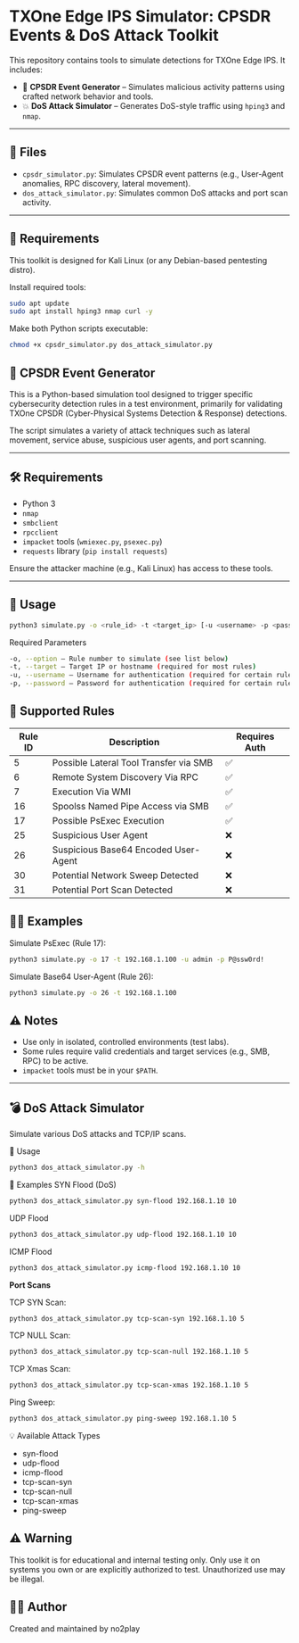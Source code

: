 # TXOne Edge IPS Simulator: CPSDR Events & DoS Attack Toolkit

This repository contains tools to simulate detections for TXOne Edge IPS. It includes:

- 🧠 **CPSDR Event Generator** – Simulates malicious activity patterns using crafted network behavior and tools.
- 💥 **DoS Attack Simulator** – Generates DoS-style traffic using `hping3` and `nmap`.

---

## 📂 Files

- `cpsdr_simulator.py`: Simulates CPSDR event patterns (e.g., User-Agent anomalies, RPC discovery, lateral movement).
- `dos_attack_simulator.py`: Simulates common DoS attacks and port scan activity.

---

## 🔧 Requirements

This toolkit is designed for Kali Linux (or any Debian-based pentesting distro).

Install required tools:

```bash
sudo apt update
sudo apt install hping3 nmap curl -y
```

Make both Python scripts executable:
```bash
chmod +x cpsdr_simulator.py dos_attack_simulator.py
```

## 🚨 CPSDR Event Generator

This is a Python-based simulation tool designed to trigger specific cybersecurity detection rules in a test environment, primarily for validating TXOne CPSDR (Cyber-Physical Systems Detection & Response) detections. 

The script simulates a variety of attack techniques such as lateral movement, service abuse, suspicious user agents, and port scanning.

---

## 🛠 Requirements

- Python 3
- `nmap`
- `smbclient`
- `rpcclient`
- `impacket` tools (`wmiexec.py`, `psexec.py`)
- `requests` library (`pip install requests`)

Ensure the attacker machine (e.g., Kali Linux) has access to these tools.

---

## 🚀 Usage

```bash
python3 simulate.py -o <rule_id> -t <target_ip> [-u <username> -p <password>]
```

Required Parameters
```bash
-o, --option — Rule number to simulate (see list below)
-t, --target — Target IP or hostname (required for most rules)
-u, --username — Username for authentication (required for certain rules)
-p, --password — Password for authentication (required for certain rules)
```

## 🧪 Supported Rules

| Rule ID | Description                                         | Requires Auth |
|---------|-----------------------------------------------------|---------------|
| 5       | Possible Lateral Tool Transfer via SMB             | ✅             |
| 6       | Remote System Discovery Via RPC                    | ✅             |
| 7       | Execution Via WMI                                  | ✅             |
| 16      | Spoolss Named Pipe Access via SMB                  | ✅             |
| 17      | Possible PsExec Execution                          | ✅             |
| 25      | Suspicious User Agent                              | ❌             |
| 26      | Suspicious Base64 Encoded User-Agent               | ❌             |
| 30      | Potential Network Sweep Detected                   | ❌             |
| 31      | Potential Port Scan Detected                       | ❌             |


## 🧑‍💻 Examples

Simulate PsExec (Rule 17):
```bash
python3 simulate.py -o 17 -t 192.168.1.100 -u admin -p P@ssw0rd!
```
Simulate Base64 User-Agent (Rule 26):
```bash
python3 simulate.py -o 26 -t 192.168.1.100
```

## ⚠️ Notes

- Use only in isolated, controlled environments (test labs).
- Some rules require valid credentials and target services (e.g., SMB, RPC) to be active.
- `impacket` tools must be in your `$PATH`.

---

## 💣 DoS Attack Simulator

Simulate various DoS attacks and TCP/IP scans.

📌 Usage
```bash
python3 dos_attack_simulator.py -h
```

🧪 Examples
SYN Flood (DoS)
```bash
python3 dos_attack_simulator.py syn-flood 192.168.1.10 10
```
UDP Flood
```bash
python3 dos_attack_simulator.py udp-flood 192.168.1.10 10
```
ICMP Flood
```bash
python3 dos_attack_simulator.py icmp-flood 192.168.1.10 10
```

**Port Scans**

TCP SYN Scan:
```bash
python3 dos_attack_simulator.py tcp-scan-syn 192.168.1.10 5
```
TCP NULL Scan:
```bash
python3 dos_attack_simulator.py tcp-scan-null 192.168.1.10 5
```
TCP Xmas Scan:
```bash
python3 dos_attack_simulator.py tcp-scan-xmas 192.168.1.10 5
```
Ping Sweep:
```bash
python3 dos_attack_simulator.py ping-sweep 192.168.1.10 5
```

💡 Available Attack Types
- syn-flood
- udp-flood
- icmp-flood
- tcp-scan-syn
- tcp-scan-null
- tcp-scan-xmas
- ping-sweep

## ⚠️ Warning

This toolkit is for educational and internal testing only. Only use it on systems you own or are explicitly authorized to test. Unauthorized use may be illegal.

## 👨‍💻 Author

Created and maintained by no2play

